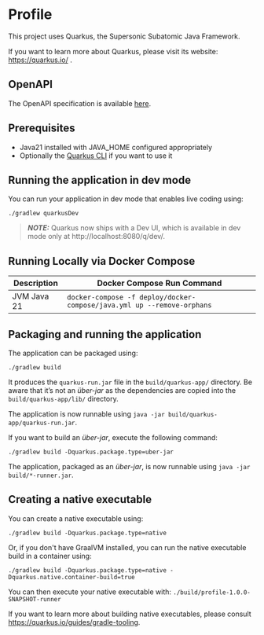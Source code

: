 # Profile

This project uses Quarkus, the Supersonic Subatomic Java Framework.

If you want to learn more about Quarkus, please visit its website: https://quarkus.io/ .

## OpenAPI

The OpenAPI specification is available [here](https://gitlab.eclipse.org/api/v4/projects/4717/jobs/artifacts/main/raw/services/profile/deploy/openapi/openapi.yaml?job=compile-services).

## Prerequisites

* Java21 installed with JAVA_HOME configured appropriately
* Optionally the [Quarkus CLI](https://quarkus.io/guides/cli-tooling) if you want to use it

## Running the application in dev mode

You can run your application in dev mode that enables live coding using:
```shell script
./gradlew quarkusDev
```

> **_NOTE:_**  Quarkus now ships with a Dev UI, which is available in dev mode only at http://localhost:8080/q/dev/.


## Running Locally via Docker Compose

| Description | Docker Compose Run Command                                               |
|-------------|--------------------------------------------------------------------------|
| JVM Java 21 | `docker-compose -f deploy/docker-compose/java.yml up --remove-orphans` |


## Packaging and running the application

The application can be packaged using:
```shell script
./gradlew build
```
It produces the `quarkus-run.jar` file in the `build/quarkus-app/` directory.
Be aware that it’s not an _über-jar_ as the dependencies are copied into the `build/quarkus-app/lib/` directory.

The application is now runnable using `java -jar build/quarkus-app/quarkus-run.jar`.

If you want to build an _über-jar_, execute the following command:
```shell script
./gradlew build -Dquarkus.package.type=uber-jar
```

The application, packaged as an _über-jar_, is now runnable using `java -jar build/*-runner.jar`.

## Creating a native executable

You can create a native executable using: 
```shell script
./gradlew build -Dquarkus.package.type=native
```

Or, if you don't have GraalVM installed, you can run the native executable build in a container using: 
```shell script
./gradlew build -Dquarkus.package.type=native -Dquarkus.native.container-build=true
```

You can then execute your native executable with: `./build/profile-1.0.0-SNAPSHOT-runner`

If you want to learn more about building native executables, please consult https://quarkus.io/guides/gradle-tooling.
